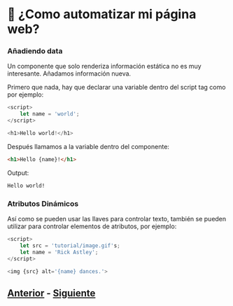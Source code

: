 # :postbox: ¿Como automatizar mi página web?

### Añadiendo data
Un componente que solo renderiza información estática no es muy interesante. Añadamos información nueva.

Primero que nada, hay que declarar una variable dentro del script tag como por ejemplo:
```javascript
<script>
    let name = 'world';
</script>

<h1>Hello world!</h1>
```
Después llamamos a la variable dentro del componente:
```html
<h1>Hello {name}!</h1>
```
Output:
```html
Hello world!
```

### Atributos Dinámicos  
Así como se pueden usar las llaves para controlar texto, también se pueden utilizar para controlar elementos de atributos, por ejemplo:

```javascript
<script>
    let src = 'tutorial/image.gif's;
    let name = 'Rick Astley';
</script>

<img {src} alt='{name} dances.'>
```
## [Anterior](https://github.com/PedroEdu6786/Materiales/blob/master/Talleres/Svelte/3.-nestedComponents) - [Siguiente](https://github.com/PedroEdu6786/Materiales/blob/master/Talleres/Svelte/5.-props.md)
